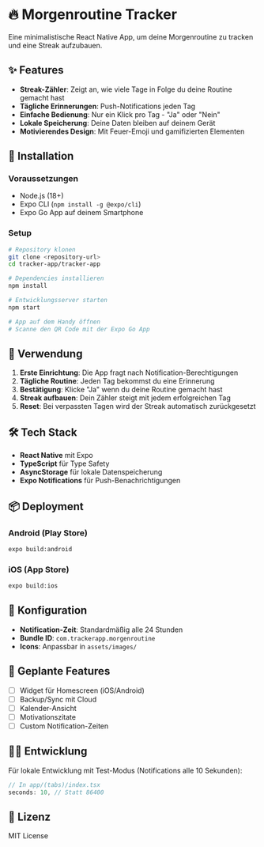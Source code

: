 # 🔥 Morgenroutine Tracker

Eine minimalistische React Native App, um deine Morgenroutine zu tracken und eine Streak aufzubauen.

## ✨ Features

- **Streak-Zähler**: Zeigt an, wie viele Tage in Folge du deine Routine gemacht hast
- **Tägliche Erinnerungen**: Push-Notifications jeden Tag
- **Einfache Bedienung**: Nur ein Klick pro Tag - "Ja" oder "Nein"
- **Lokale Speicherung**: Deine Daten bleiben auf deinem Gerät
- **Motivierendes Design**: Mit Feuer-Emoji und gamifizierten Elementen

## 🚀 Installation

### Voraussetzungen
- Node.js (18+)
- Expo CLI (`npm install -g @expo/cli`)
- Expo Go App auf deinem Smartphone

### Setup
```bash
# Repository klonen
git clone <repository-url>
cd tracker-app/tracker-app

# Dependencies installieren
npm install

# Entwicklungsserver starten
npm start

# App auf dem Handy öffnen
# Scanne den QR Code mit der Expo Go App
```

## 📱 Verwendung

1. **Erste Einrichtung**: Die App fragt nach Notification-Berechtigungen
2. **Tägliche Routine**: Jeden Tag bekommst du eine Erinnerung
3. **Bestätigung**: Klicke "Ja" wenn du deine Routine gemacht hast
4. **Streak aufbauen**: Dein Zähler steigt mit jedem erfolgreichen Tag
5. **Reset**: Bei verpassten Tagen wird der Streak automatisch zurückgesetzt

## 🛠️ Tech Stack

- **React Native** mit Expo
- **TypeScript** für Type Safety
- **AsyncStorage** für lokale Datenspeicherung
- **Expo Notifications** für Push-Benachrichtigungen

## 📦 Deployment

### Android (Play Store)
```bash
expo build:android
```

### iOS (App Store)
```bash
expo build:ios
```

## 🔧 Konfiguration

- **Notification-Zeit**: Standardmäßig alle 24 Stunden
- **Bundle ID**: `com.trackerapp.morgenroutine`
- **Icons**: Anpassbar in `assets/images/`

## 📝 Geplante Features

- [ ] Widget für Homescreen (iOS/Android)
- [ ] Backup/Sync mit Cloud
- [ ] Kalender-Ansicht
- [ ] Motivationszitate
- [ ] Custom Notification-Zeiten

## 👨‍💻 Entwicklung

Für lokale Entwicklung mit Test-Modus (Notifications alle 10 Sekunden):
```typescript
// In app/(tabs)/index.tsx
seconds: 10, // Statt 86400
```

## 📄 Lizenz

MIT License